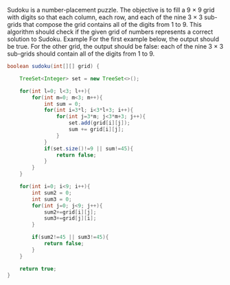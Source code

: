 Sudoku is a number-placement puzzle. The objective is to fill a 9 × 9 grid with digits so that each column, each row, and each of the nine 3 × 3 sub-grids that compose the grid contains all of the digits from 1 to 9.
This algorithm should check if the given grid of numbers represents a correct solution to Sudoku.
Example
For the first example below, the output should be true. For the other grid, the output should be false: each of the nine 3 × 3 sub-grids should contain all of the digits from 1 to 9.

```java
boolean sudoku(int[][] grid) {

    TreeSet<Integer> set = new TreeSet<>();

    for(int l=0; l<3; l++){
        for(int m=0; m<3; m++){
            int sum = 0;            
            for(int i=3*l; i<3*l+3; i++){
                for(int j=3*m; j<3*m+3; j++){
                    set.add(grid[i][j]);
                    sum += grid[i][j];
                }
            }            
            if(set.size()!=9 || sum!=45){
                return false;
            }
        }
    }

    for(int i=0; i<9; i++){
        int sum2 = 0;
        int sum3 = 0;
        for(int j=0; j<9; j++){
            sum2+=grid[i][j];
            sum3+=grid[j][i];
        }

        if(sum2!=45 || sum3!=45){
            return false;
        }
    }

    return true;
}
```
